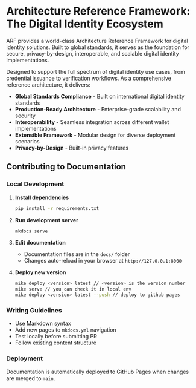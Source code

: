 # Architecture Reference Framework: The Digital Identity Ecosystem

ARF provides a world-class Architecture Reference Framework for digital identity solutions. Built to global standards, it serves as the foundation for secure, privacy-by-design, interoperable, and scalable digital identity implementations.

Designed to support the full spectrum of digital identity use cases, from credential issuance to verification workflows. As a comprehensive reference architecture, it delivers:

- **Global Standards Compliance** - Built on international digital identity standards
- **Production-Ready Architecture** - Enterprise-grade scalability and security
- **Interoperability** - Seamless integration across different wallet implementations
- **Extensible Framework** - Modular design for diverse deployment scenarios
- **Privacy-by-Design** - Built-in privacy features

## Contributing to Documentation

### Local Development

1. **Install dependencies**

   ```bash
   pip install -r requirements.txt
   ```

2. **Run development server**

   ```bash
   mkdocs serve
   ```

3. **Edit documentation**

   - Documentation files are in the `docs/` folder
   - Changes auto-reload in your browser at `http://127.0.0.1:8000`

4. **Deploy new version**
   ```bash
   mike deploy <version> latest // <version> is the version number
   mike serve // you can check it in local env
   mike deploy <version> latest --push // deploy to github pages
   ```

### Writing Guidelines

- Use Markdown syntax
- Add new pages to `mkdocs.yml` navigation
- Test locally before submitting PR
- Follow existing content structure

### Deployment

Documentation is automatically deployed to GitHub Pages when changes are merged to `main`.
